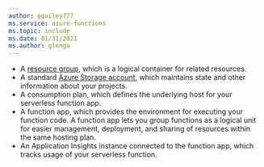 ```yaml
---
author: ggailey777
ms.service: azure-functions
ms.topic: include
ms.date: 01/31/2021
ms.author: glenga
---
```


+ A [resource group](../articles/azure-resource-manager/management/overview.md), which is a logical container for related resources.
+ A standard [Azure Storage account](../articles/storage/common/storage-account-create.md), which maintains state and other information about your projects.
+ A consumption plan, which defines the underlying host for your serverless function app. 
+ A function app, which provides the environment for executing your function code. A function app lets you group functions as a logical unit for easier management, deployment, and sharing of resources within the same hosting plan.
+ An Application Insights instance connected to the function app, which tracks usage of your serverless function.